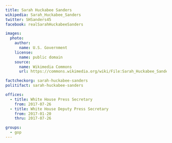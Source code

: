 ```yaml
---
title: Sarah Huckabee Sanders
wikipedia: Sarah_Huckabee_Sanders
twitter: SHSanders45
facebook: realSarahHuckabeeSanders

images:
  photo:
    author:
      name: U.S. Government
    license:
      name: public domain
    source:
      name: Wikimedia Commons
      url: https://commons.wikimedia.org/wiki/File:Sarah_Huckabee_Sanders_screenshot_2.png

factcheckorg: sarah-huckabee-sanders
politifact: sarah-huckabee-sanders

offices:
  - title: White House Press Secretary
    from: 2017-07-26
  - title: White House Deputy Press Secretary
    from: 2017-01-20
    thru: 2017-07-26

groups:
  - gop
---
```

